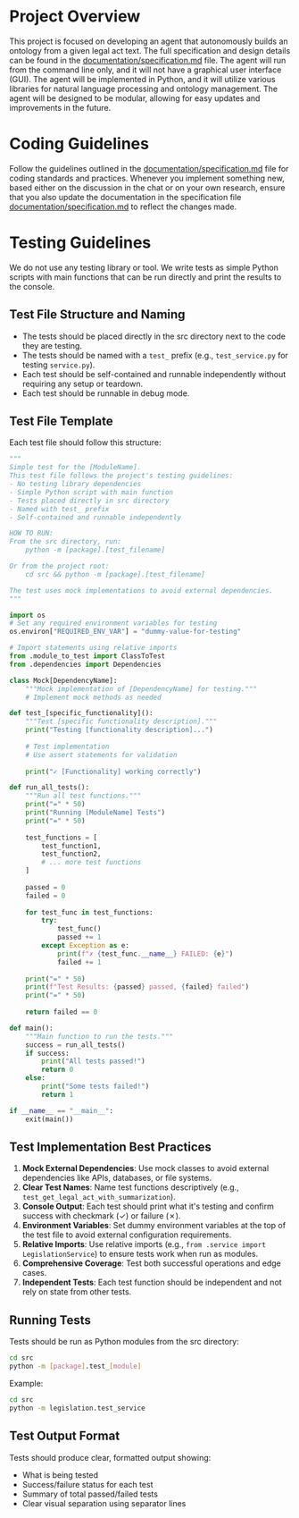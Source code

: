 # Project Overview

This project is focused on developing an agent that autonomously builds an ontology from a given legal act text.
The full specification and design details can be found in the [documentation/specification.md](documentation/specification.md) file.
The agent will run from the command line only, and it will not have a graphical user interface (GUI).
The agent will be implemented in Python, and it will utilize various libraries for natural language processing and ontology management.
The agent will be designed to be modular, allowing for easy updates and improvements in the future.

# Coding Guidelines

Follow the guidelines outlined in the [documentation/specification.md](documentation/specification.md) file for coding standards and practices.
Whenever you implement something new, based either on the discussion in the chat or on your own research, ensure that you also update the documentation in the specification file [documentation/specification.md](documentation/specification.md) to reflect the changes made.

# Testing Guidelines

We do not use any testing library or tool.
We write tests as simple Python scripts with main functions that can be run directly and print the results to the console.

## Test File Structure and Naming
- The tests should be placed directly in the src directory next to the code they are testing.
- The tests should be named with a `test_` prefix (e.g., `test_service.py` for testing `service.py`).
- Each test should be self-contained and runnable independently without requiring any setup or teardown.
- Each test should be runnable in debug mode.

## Test File Template
Each test file should follow this structure:

```python
"""
Simple test for the [ModuleName].
This test file follows the project's testing guidelines:
- No testing library dependencies
- Simple Python script with main function
- Tests placed directly in src directory
- Named with test_ prefix
- Self-contained and runnable independently

HOW TO RUN:
From the src directory, run:
    python -m [package].[test_filename]

Or from the project root:
    cd src && python -m [package].[test_filename]

The test uses mock implementations to avoid external dependencies.
"""

import os
# Set any required environment variables for testing
os.environ["REQUIRED_ENV_VAR"] = "dummy-value-for-testing"

# Import statements using relative imports
from .module_to_test import ClassToTest
from .dependencies import Dependencies

class Mock[DependencyName]:
    """Mock implementation of [DependencyName] for testing."""
    # Implement mock methods as needed

def test_[specific_functionality]():
    """Test [specific functionality description]."""
    print("Testing [functionality description]...")
    
    # Test implementation
    # Use assert statements for validation
    
    print("✓ [Functionality] working correctly")

def run_all_tests():
    """Run all test functions."""
    print("=" * 50)
    print("Running [ModuleName] Tests")
    print("=" * 50)
    
    test_functions = [
        test_function1,
        test_function2,
        # ... more test functions
    ]
    
    passed = 0
    failed = 0
    
    for test_func in test_functions:
        try:
            test_func()
            passed += 1
        except Exception as e:
            print(f"✗ {test_func.__name__} FAILED: {e}")
            failed += 1
    
    print("=" * 50)
    print(f"Test Results: {passed} passed, {failed} failed")
    print("=" * 50)
    
    return failed == 0

def main():
    """Main function to run the tests."""
    success = run_all_tests()
    if success:
        print("All tests passed!")
        return 0
    else:
        print("Some tests failed!")
        return 1

if __name__ == "__main__":
    exit(main())
```

## Test Implementation Best Practices

1. **Mock External Dependencies**: Use mock classes to avoid external dependencies like APIs, databases, or file systems.
2. **Clear Test Names**: Name test functions descriptively (e.g., `test_get_legal_act_with_summarization`).
3. **Console Output**: Each test should print what it's testing and confirm success with checkmark (✓) or failure (✗).
4. **Environment Variables**: Set dummy environment variables at the top of the test file to avoid external configuration requirements.
5. **Relative Imports**: Use relative imports (e.g., `from .service import LegislationService`) to ensure tests work when run as modules.
6. **Comprehensive Coverage**: Test both successful operations and edge cases.
7. **Independent Tests**: Each test function should be independent and not rely on state from other tests.

## Running Tests

Tests should be run as Python modules from the src directory:
```bash
cd src
python -m [package].test_[module]
```

Example:
```bash
cd src
python -m legislation.test_service
```

## Test Output Format

Tests should produce clear, formatted output showing:
- What is being tested
- Success/failure status for each test
- Summary of total passed/failed tests
- Clear visual separation using separator lines